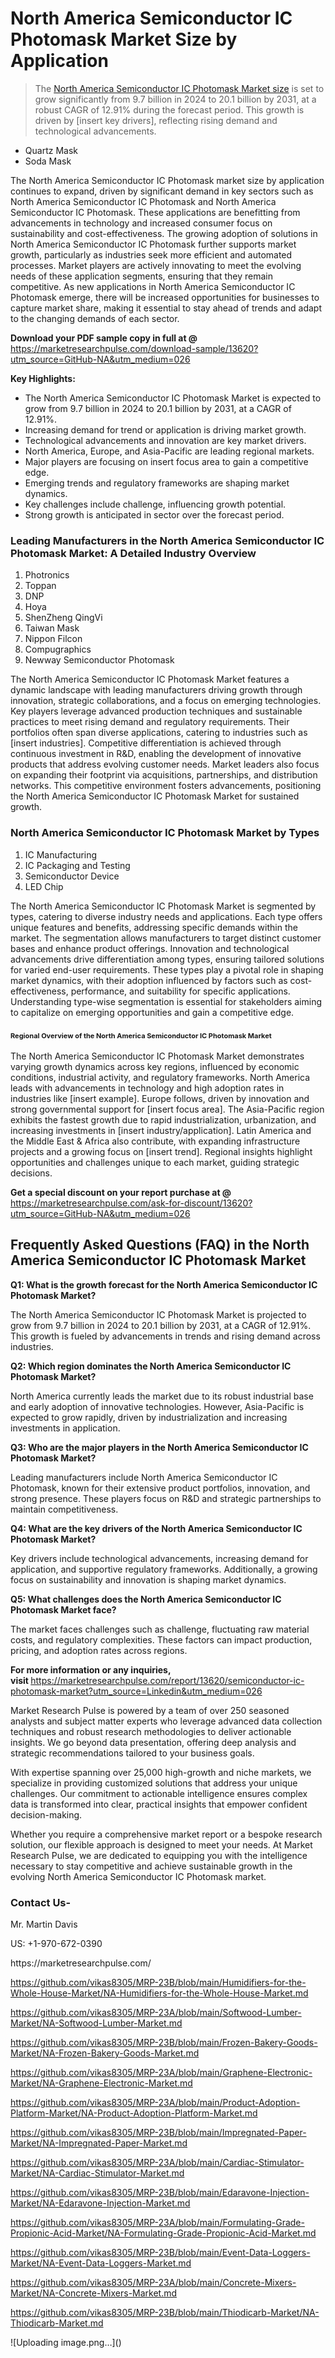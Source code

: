 
<h1>North America Semiconductor IC Photomask Market&nbsp;Size by Application</h1><blockquote><p>The <a href="https://marketresearchpulse.com/download-sample/13620?utm_source=GitHub-NA&amp;utm_medium=026">North America Semiconductor IC Photomask Market size</a> is set to grow significantly from 9.7 billion in 2024 to 20.1 billion by 2031, at a robust CAGR of 12.91% during the forecast period. This growth is driven by [insert key drivers], reflecting rising demand and technological advancements.</p></blockquote><ul><li>Quartz Mask<li> Soda Mask</li></ul><p>The North America Semiconductor IC Photomask market size by application continues to expand, driven by significant demand in key sectors such as North America Semiconductor IC Photomask and North America Semiconductor IC Photomask. These applications are benefitting from advancements in technology and increased consumer focus on sustainability and cost-effectiveness. The growing adoption of solutions in North America Semiconductor IC Photomask further supports market growth, particularly as industries seek more efficient and automated processes. Market players are actively innovating to meet the evolving needs of these application segments, ensuring that they remain competitive. As new applications in North America Semiconductor IC Photomask emerge, there will be increased opportunities for businesses to capture market share, making it essential to stay ahead of trends and adapt to the changing demands of each sector.</p><p><strong>Download your PDF sample copy in full at @ </strong><a href="https://marketresearchpulse.com/download-sample/13620?utm_source=GitHub-NA&amp;utm_medium=026">https://marketresearchpulse.com/download-sample/13620?utm_source=GitHub-NA&amp;utm_medium=026</a></p><p><strong>Key Highlights: </strong></p><ul><li>The North America Semiconductor IC Photomask Market is expected to grow from 9.7 billion in 2024 to 20.1 billion by 2031, at a CAGR of 12.91%.</li><li>Increasing demand for trend or application is driving market growth.</li><li>Technological advancements and innovation are key market drivers.</li><li>North America, Europe, and Asia-Pacific are leading regional markets.</li><li>Major players are focusing on insert focus area to gain a competitive edge.</li><li>Emerging trends and regulatory frameworks are shaping market dynamics.</li><li>Key challenges include challenge, influencing growth potential.</li><li>Strong growth is anticipated in sector over the forecast period.</li></ul><h3>Leading Manufacturers in the North America Semiconductor IC Photomask Market: A Detailed Industry Overview</h3><ol><li>Photronics</li><li>Toppan</li><li>DNP</li><li>Hoya</li><li>ShenZheng QingVi</li><li>Taiwan Mask</li><li>Nippon Filcon</li><li>Compugraphics</li><li>Newway Semiconductor Photomask</li></ol><div class="flex max-w-full flex-col flex-grow"><div class="min-h-8 text-message flex w-full flex-col items-end gap-2 whitespace-normal break-words [.text-message+&amp;]:mt-5" dir="auto" data-message-author-role="assistant" data-message-id="fd8432e4-4910-450d-b182-61b7bfb0a01f" data-message-model-slug="gpt-4o"><div class="flex w-full flex-col gap-1 empty:hidden first:pt-[3px]"><div class="markdown prose w-full break-words dark:prose-invert light"><p>The North America Semiconductor IC Photomask Market features a dynamic landscape with leading manufacturers driving growth through innovation, strategic collaborations, and a focus on emerging technologies. Key players leverage advanced production techniques and sustainable practices to meet rising demand and regulatory requirements. Their portfolios often span diverse applications, catering to industries such as [insert industries]. Competitive differentiation is achieved through continuous investment in R&amp;D, enabling the development of innovative products that address evolving customer needs. Market leaders also focus on expanding their footprint via acquisitions, partnerships, and distribution networks. This competitive environment fosters advancements, positioning the North America Semiconductor IC Photomask Market for sustained growth.</p></div></div></div></div><h3>North America Semiconductor IC Photomask Market by Types</h3><ol><li>IC Manufacturing<li> IC Packaging and Testing<li> Semiconductor Device<li> LED Chip</li></ol><div class="flex max-w-full flex-col flex-grow"><div class="min-h-8 text-message flex w-full flex-col items-end gap-2 whitespace-normal break-words [.text-message+&amp;]:mt-5" dir="auto" data-message-author-role="assistant" data-message-id="084470be-0bb7-4664-bddf-5156b4f41249" data-message-model-slug="gpt-4o-mini"><div class="flex w-full flex-col gap-1 empty:hidden first:pt-[3px]"><div class="markdown prose w-full break-words dark:prose-invert light"><p>The North America Semiconductor IC Photomask Market is segmented by types, catering to diverse industry needs and applications. Each type offers unique features and benefits, addressing specific demands within the market. The segmentation allows manufacturers to target distinct customer bases and enhance product offerings. Innovation and technological advancements drive differentiation among types, ensuring tailored solutions for varied end-user requirements. These types play a pivotal role in shaping market dynamics, with their adoption influenced by factors such as cost-effectiveness, performance, and suitability for specific applications. Understanding type-wise segmentation is essential for stakeholders aiming to capitalize on emerging opportunities and gain a competitive edge.</p></div></div></div></div><h3><span style="font-size: 11px;">Regional Overview of the North America Semiconductor IC Photomask Market</span></h3><div class="flex max-w-full flex-col flex-grow"><div class="min-h-8 text-message flex w-full flex-col items-end gap-2 whitespace-normal break-words [.text-message+&amp;]:mt-5" dir="auto" data-message-author-role="assistant" data-message-id="e9038762-ce64-4e30-91c9-9bd413514231" data-message-model-slug="gpt-4o-mini"><div class="flex w-full flex-col gap-1 empty:hidden first:pt-[3px]"><div class="markdown prose w-full break-words dark:prose-invert light"><p>The North America Semiconductor IC Photomask Market demonstrates varying growth dynamics across key regions, influenced by economic conditions, industrial activity, and regulatory frameworks. North America leads with advancements in technology and high adoption rates in industries like [insert example]. Europe follows, driven by innovation and strong governmental support for [insert focus area]. The Asia-Pacific region exhibits the fastest growth due to rapid industrialization, urbanization, and increasing investments in [insert industry/application]. Latin America and the Middle East &amp; Africa also contribute, with expanding infrastructure projects and a growing focus on [insert trend]. Regional insights highlight opportunities and challenges unique to each market, guiding strategic decisions.</p></div></div></div></div><p><strong>Get a special discount on your report purchase at @ </strong><a href="https://marketresearchpulse.com/ask-for-discount/13620?utm_source=GitHub-NA&amp;utm_medium=026">https://marketresearchpulse.com/ask-for-discount/13620?utm_source=GitHub-NA&amp;utm_medium=026</a></p><h2>Frequently Asked Questions (FAQ) in the North America Semiconductor IC Photomask Market</h2><p><strong>Q1: What is the growth forecast for the North America Semiconductor IC Photomask Market?</strong></p><p>The North America Semiconductor IC Photomask Market is projected to grow from 9.7 billion in 2024 to 20.1 billion by 2031, at a CAGR of 12.91%. This growth is fueled by advancements in trends and rising demand across industries.</p><p><strong>Q2: Which region dominates the North America Semiconductor IC Photomask Market?</strong></p><p>North America currently leads the market due to its robust industrial base and early adoption of innovative technologies. However, Asia-Pacific is expected to grow rapidly, driven by industrialization and increasing investments in application.</p><p><strong>Q3: Who are the major players in the North America Semiconductor IC Photomask Market?</strong></p><p>Leading manufacturers include North America Semiconductor IC Photomask, known for their extensive product portfolios, innovation, and strong presence. These players focus on R&amp;D and strategic partnerships to maintain competitiveness.</p><p><strong>Q4: What are the key drivers of the North America Semiconductor IC Photomask Market?</strong></p><p>Key drivers include technological advancements, increasing demand for application, and supportive regulatory frameworks. Additionally, a growing focus on sustainability and innovation is shaping market dynamics.</p><p><strong>Q5: What challenges does the North America Semiconductor IC Photomask Market face?</strong></p><p>The market faces challenges such as challenge, fluctuating raw material costs, and regulatory complexities. These factors can impact production, pricing, and adoption rates across regions.</p><p><strong>For more information or any inquiries, visit&nbsp;</strong><a href="https://marketresearchpulse.com/report/13620/semiconductor-ic-photomask-market?utm_source=Linkedin&utm_medium=026">https://marketresearchpulse.com/report/13620/semiconductor-ic-photomask-market?utm_source=Linkedin&utm_medium=026</a></p><p>Market Research Pulse is powered by a team of over 250 seasoned analysts and subject matter experts who leverage advanced data collection techniques and robust research methodologies to deliver actionable insights. We go beyond data presentation, offering deep analysis and strategic recommendations tailored to your business goals.</p><p>With expertise spanning over 25,000 high-growth and niche markets, we specialize in providing customized solutions that address your unique challenges. Our commitment to actionable intelligence ensures complex data is transformed into clear, practical insights that empower confident decision-making.</p><p>Whether you require a comprehensive market report or a bespoke research solution, our flexible approach is designed to meet your needs. At Market Research Pulse, we are dedicated to equipping you with the intelligence necessary to stay competitive and achieve sustainable growth in the evolving North America Semiconductor IC Photomask market.</p><h3><strong>Contact Us-</strong></h3><p>Mr. Martin Davis</p><p>US: +1-970-672-0390</p><p>https://marketresearchpulse.com/</p><p><a href="https://github.com/vikas8305/MRP-23B/blob/main/Humidifiers-for-the-Whole-House-Market/NA-Humidifiers-for-the-Whole-House-Market.md">https://github.com/vikas8305/MRP-23B/blob/main/Humidifiers-for-the-Whole-House-Market/NA-Humidifiers-for-the-Whole-House-Market.md</a></p><p><a href="https://github.com/vikas8305/MRP-23A/blob/main/Softwood-Lumber-Market/NA-Softwood-Lumber-Market.md">https://github.com/vikas8305/MRP-23A/blob/main/Softwood-Lumber-Market/NA-Softwood-Lumber-Market.md</a></p><p><a href="https://github.com/vikas8305/MRP-23B/blob/main/Frozen-Bakery-Goods-Market/NA-Frozen-Bakery-Goods-Market.md">https://github.com/vikas8305/MRP-23B/blob/main/Frozen-Bakery-Goods-Market/NA-Frozen-Bakery-Goods-Market.md</a></p><p><a href="https://github.com/vikas8305/MRP-23A/blob/main/Graphene-Electronic-Market/NA-Graphene-Electronic-Market.md">https://github.com/vikas8305/MRP-23A/blob/main/Graphene-Electronic-Market/NA-Graphene-Electronic-Market.md</a></p><p><a href="https://github.com/vikas8305/MRP-23A/blob/main/Product-Adoption-Platform-Market/NA-Product-Adoption-Platform-Market.md">https://github.com/vikas8305/MRP-23A/blob/main/Product-Adoption-Platform-Market/NA-Product-Adoption-Platform-Market.md</a></p><p><a href="https://github.com/vikas8305/MRP-23B/blob/main/Impregnated-Paper-Market/NA-Impregnated-Paper-Market.md">https://github.com/vikas8305/MRP-23B/blob/main/Impregnated-Paper-Market/NA-Impregnated-Paper-Market.md</a></p><p><a href="https://github.com/vikas8305/MRP-23A/blob/main/Cardiac-Stimulator-Market/NA-Cardiac-Stimulator-Market.md">https://github.com/vikas8305/MRP-23A/blob/main/Cardiac-Stimulator-Market/NA-Cardiac-Stimulator-Market.md</a></p><p><a href="https://github.com/vikas8305/MRP-23B/blob/main/Edaravone-Injection-Market/NA-Edaravone-Injection-Market.md">https://github.com/vikas8305/MRP-23B/blob/main/Edaravone-Injection-Market/NA-Edaravone-Injection-Market.md</a></p><p><a href="https://github.com/vikas8305/MRP-23A/blob/main/Formulating-Grade-Propionic-Acid-Market/NA-Formulating-Grade-Propionic-Acid-Market.md">https://github.com/vikas8305/MRP-23A/blob/main/Formulating-Grade-Propionic-Acid-Market/NA-Formulating-Grade-Propionic-Acid-Market.md</a></p><p><a href="https://github.com/vikas8305/MRP-23B/blob/main/Event-Data-Loggers-Market/NA-Event-Data-Loggers-Market.md">https://github.com/vikas8305/MRP-23B/blob/main/Event-Data-Loggers-Market/NA-Event-Data-Loggers-Market.md</a></p><p><a href="https://github.com/vikas8305/MRP-23A/blob/main/Concrete-Mixers-Market/NA-Concrete-Mixers-Market.md">https://github.com/vikas8305/MRP-23A/blob/main/Concrete-Mixers-Market/NA-Concrete-Mixers-Market.md</a></p><p><a href="https://github.com/vikas8305/MRP-23B/blob/main/Thiodicarb-Market/NA-Thiodicarb-Market.md">https://github.com/vikas8305/MRP-23B/blob/main/Thiodicarb-Market/NA-Thiodicarb-Market.md</a></p>
![Uploading image.png…]()
